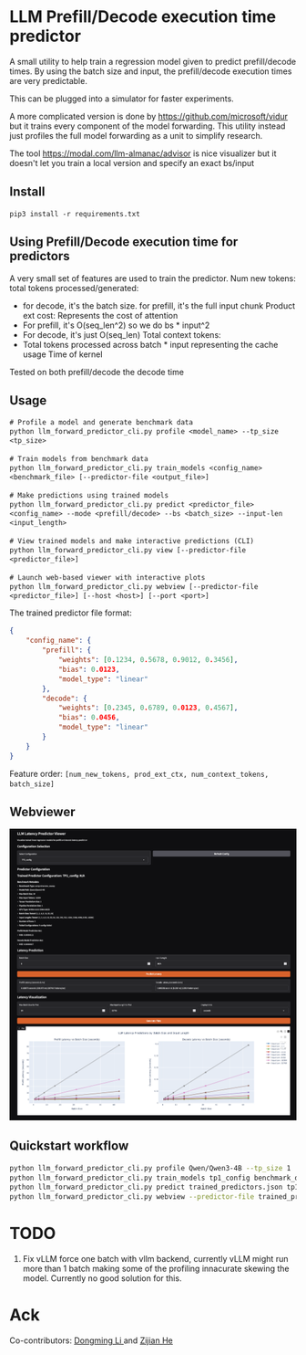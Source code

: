 # LLM Prefill/Decode execution time predictor

A small utility to help train a regression model given to predict prefill/decode times. 
By using the batch size and input, the prefill/decode execution times are very predictable.

This can be plugged into a simulator for faster experiments.


A more complicated version is done by https://github.com/microsoft/vidur but it trains every component of the model forwarding. This utility instead just profiles the full model forwarding as a unit to simplify research.

The tool https://modal.com/llm-almanac/advisor is nice visualizer but it doesn't let you train a local version and specify an exact bs/input

## Install
```
pip3 install -r requirements.txt
```

## Using Prefill/Decode execution time for predictors
A very small set of features are used to train the predictor.
Num new tokens: total tokens processed/generated:
- for decode, it's the batch size. for prefill, it's the full input chunk
Product ext cost: Represents the cost of attention
- For prefill, it's O(seq_len^2) so we do bs * input^2
- For decode, it's just O(seq_len)
Total context tokens: 
- Total tokens processed across batch * input representing the cache usage
Time of kernel

Tested on both prefill/decode the decode time 

## Usage

```
# Profile a model and generate benchmark data
python llm_forward_predictor_cli.py profile <model_name> --tp_size <tp_size>

# Train models from benchmark data
python llm_forward_predictor_cli.py train_models <config_name> <benchmark_file> [--predictor-file <output_file>]

# Make predictions using trained models
python llm_forward_predictor_cli.py predict <predictor_file> <config_name> --mode <prefill/decode> --bs <batch_size> --input-len <input_length>

# View trained models and make interactive predictions (CLI)
python llm_forward_predictor_cli.py view [--predictor-file <predictor_file>]

# Launch web-based viewer with interactive plots
python llm_forward_predictor_cli.py webview [--predictor-file <predictor_file>] [--host <host>] [--port <port>]
```

The trained predictor file format:
```json
{
    "config_name": {
        "prefill": {
            "weights": [0.1234, 0.5678, 0.9012, 0.3456],
            "bias": 0.0123,
            "model_type": "linear"
        },
        "decode": {
            "weights": [0.2345, 0.6789, 0.0123, 0.4567],
            "bias": 0.0456,
            "model_type": "linear"
        }
    }
}
```

Feature order: `[num_new_tokens, prod_ext_ctx, num_context_tokens, batch_size]`

## Webviewer
![Web Viewer](webview_demo.png)

## Quickstart workflow

```bash
python llm_forward_predictor_cli.py profile Qwen/Qwen3-4B --tp_size 1
python llm_forward_predictor_cli.py train_models tp1_config benchmark_data_Qwen_Qwen3-4B_TP_1_PP_1.json --predictor-file trained_predictors.json
python llm_forward_predictor_cli.py predict trained_predictors.json tp1_config --mode decode --bs 8 --input-len 1024
python llm_forward_predictor_cli.py webview --predictor-file trained_predictors.json
```


# TODO
1. Fix vLLM force one batch
with vllm backend, currently vLLM might run more than 1 batch making some of the profiling innacurate skewing the model. Currently no good solution for this. 

# Ack
Co-contributors: [Dongming Li ](https://github.com/dongmingli-Ben) and [Zijian He](https://github.com/jiange91)
